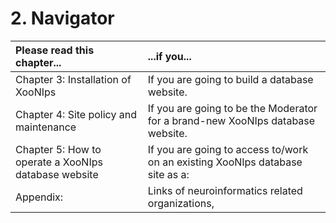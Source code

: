 # 2. Navigator

| Please read this chapter... | ...if you... |
| :--- | :--- |
| Chapter 3: Installation of XooNIps | If you are going to build a database website. |
| Chapter 4: Site policy and maintenance | If you are going to be the Moderator for a brand-new XooNIps database website. |
| Chapter 5: How to operate a XooNIps database website | If you are going to access to/work on an existing XooNIps database site as a: |
| Appendix: | Links of neuroinformatics related organizations, |


